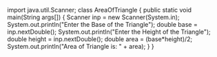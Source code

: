 import java.util.Scanner;
class AreaOfTriangle
{
    public static void main(String args[])
    {
        Scanner inp = new Scanner(System.in);
        System.out.println("Enter the Base of the Triangle");
        double base = inp.nextDouble();
        System.out.println("Enter the Height of the Triangle");
        double height = inp.nextDouble();
        double area = (base*height)/2;
        System.out.println("Area of Triangle is: " + area);
    }
}
